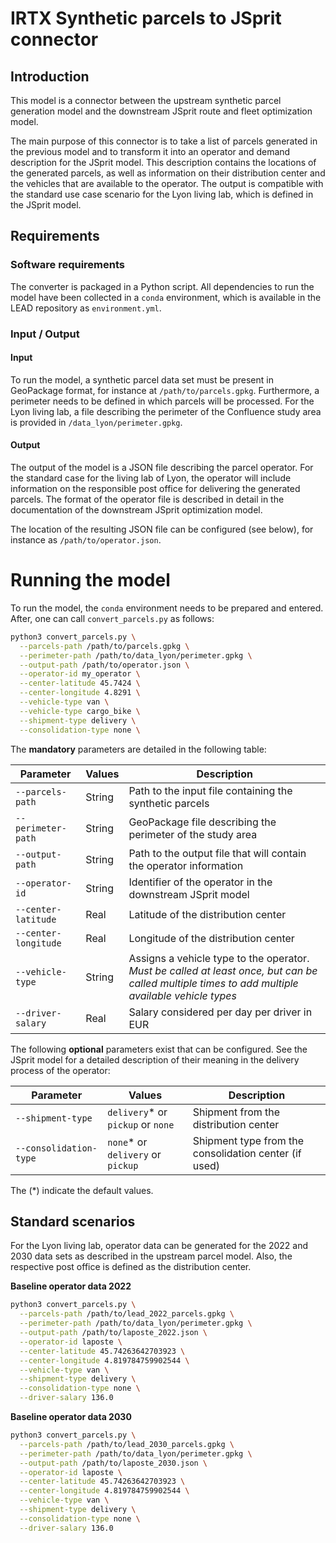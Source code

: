 # IRTX Synthetic parcels to JSprit connector

## Introduction

This model is a connector between the upstream synthetic parcel generation
model and the downstream JSprit route and fleet optimization model.

The main purpose of this connector is to take a list of parcels generated
in the previous model and to transform it into an operator and demand
description for the JSprit model. This description contains the locations
of the generated parcels, as well as information on their distribution center
and the vehicles that are available to the operator. The output is compatible
with the standard use case scenario for the Lyon living lab, which is defined
in the JSprit model.

## Requirements

### Software requirements

The converter is packaged in a Python script. All dependencies to run the model
have been collected in a `conda` environment, which is available in the LEAD
repository as `environment.yml`.

### Input / Output

#### Input

To run the model, a synthetic parcel data set must be present in GeoPackage
format, for instance at `/path/to/parcels.gpkg`. Furthermore, a perimeter needs
to be defined in which parcels will be processed. For the Lyon living lab, a
file describing the perimeter of the Confluence study area is provided in
`/data_lyon/perimeter.gpkg`.

#### Output

The output of the model is a JSON file describing the parcel operator. For
the standard case for the living lab of Lyon, the operator will include
information on the responsible post office for delivering the generated
parcels. The format of the operator file is described in detail in the
documentation of the downstream JSprit optimization model.

The location of the resulting JSON file can be configured (see below), for
instance as `/path/to/operator.json`.

# Running the model

To run the model, the `conda` environment needs to be prepared and entered. After,
one can call `convert_parcels.py` as follows:

```bash
python3 convert_parcels.py \
  --parcels-path /path/to/parcels.gpkg \
  --perimeter-path /path/to/data_lyon/perimeter.gpkg \
  --output-path /path/to/operator.json \
  --operator-id my_operator \
  --center-latitude 45.7424 \
  --center-longitude 4.8291 \
  --vehicle-type van \
  --vehicle-type cargo_bike \
  --shipment-type delivery \
  --consolidation-type none \
```

The **mandatory** parameters are detailed in the following table:

Parameter             | Values                            | Description
---                   | ---                               | ---
`--parcels-path`          | String                            | Path to the input file containing the synthetic parcels
`--perimeter-path`          | String                            | GeoPackage file describing the perimeter of the study area
`--output-path`         | String                            | Path to the output file that will contain the operator information
`--operator-id`         | String                            | Identifier of the operator in the downstream JSprit model
`--center-latitude`     | Real                            | Latitude of the distribution center
`--center-longitude`     | Real                            | Longitude of the distribution center
`--vehicle-type`     | String                            | Assigns a vehicle type to the operator. *Must be called at least once, but can be called multiple times to add multiple available vehicle types*
`--driver-salary`             | Real              | Salary considered per day per driver in EUR

The following **optional** parameters exist that can be configured. See the JSprit model for a detailed description of their meaning in the delivery process of the operator:

Parameter             | Values                            | Description
---                   | ---                               | ---
`--shipment-type`         | `delivery`* or `pickup` or `none`             | Shipment from the distribution center
`--consolidation-type`             | `none`* or `delivery` or `pickup`              | Shipment type from the consolidation center (if used)

The (*) indicate the default values.

## Standard scenarios

For the Lyon living lab, operator data can be generated for the 2022 and 2030
data sets as described in the upstream parcel model. Also, the respective post
office is defined as the distribution center.

**Baseline operator data 2022**

```bash
python3 convert_parcels.py \
  --parcels-path /path/to/lead_2022_parcels.gpkg \
  --perimeter-path /path/to/data_lyon/perimeter.gpkg \
  --output-path /path/to/laposte_2022.json \
  --operator-id laposte \
  --center-latitude 45.74263642703923 \
  --center-longitude 4.819784759902544 \
  --vehicle-type van \
  --shipment-type delivery \
  --consolidation-type none \
  --driver-salary 136.0
```

**Baseline operator data 2030**

```bash
python3 convert_parcels.py \
  --parcels-path /path/to/lead_2030_parcels.gpkg \
  --perimeter-path /path/to/data_lyon/perimeter.gpkg \
  --output-path /path/to/laposte_2030.json \
  --operator-id laposte \
  --center-latitude 45.74263642703923 \
  --center-longitude 4.819784759902544 \
  --vehicle-type van \
  --shipment-type delivery \
  --consolidation-type none \
  --driver-salary 136.0
```
